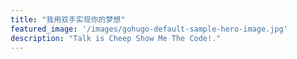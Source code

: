 ```yaml
---
title: "我用双手实现你的梦想"
featured_image: '/images/gohugo-default-sample-hero-image.jpg'
description: "Talk is Cheep Show Me The Code!."
---
```

